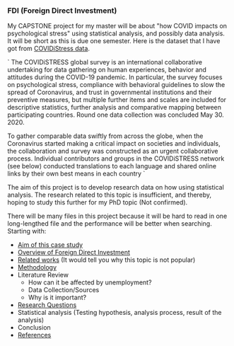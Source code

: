 ### FDI (Foreign Direct Investment)

My CAPSTONE project for my master will be about "how COVID impacts on psychological stress" using statistical analysis, and possibly data analysis. It will be short as this is due one semester. Here is the dataset that I have got from [COVIDiStress data](https://osf.io/af926).

`
The COVIDiSTRESS global survey is an international collaborative undertaking for data gathering on human experiences, behavior and attitudes during the COVID-19 pandemic. In particular, the survey focuses on psychological stress, compliance with behavioral guidelines to slow the spread of Coronavirus, and trust in governmental institutions and their preventive measures, but multiple further items and scales are included for descriptive statistics, further analysis and comparative mapping between participating countries. Round one data collection was concluded May 30. 2020.

To gather comparable data swiftly from across the globe, when the Coronavirus started making a critical impact on societies and individuals, the collaboration and survey was constructed as an urgent collaborative process. Individual contributors and groups in the COVIDiSTRESS network (see below) conducted translations to each language and shared online links by their own best means in each country `

The aim of this project is to develop research data on how  using statistical analysis. The research related to this topic is insufficient, and thereby, hoping to study this further for my PhD topic (Not confirmed).

There will be many files in this project because it will be hard to read in one long-lengthed file and the performance will be better when searching.
Starting with:
- [Aim of this case study](https://github.com/DriBans/FDI/blob/main/Aim_of_the_study.md)
- [Overview of Foreign Direct Investment](https://github.com/DriBans/FDI/blob/main/Overview_of_FDI.md)
- [Related works](https://github.com/DriBans/FDI/blob/main/RelatedWorks.md) (It would tell you why this topic is not popular)
- [Methodology](https://github.com/DriBans/FDI/blob/main/Methodology.md)
- Literature Review
  - How can it be affected by unemployment?
  - Data Collection/Sources
  - Why is it important?
- [Research Questions](https://github.com/DriBans/FDI/blob/main/Research_questions.md)
- Statistical analysis (Testing hypothesis, analysis process, result of the analysis)
- Conclusion
- [References](https://github.com/DriBans/FDI/blob/main/References)
